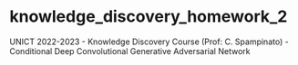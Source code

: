 # knowledge_discovery_homework_2
UNICT 2022-2023 - Knowledge Discovery Course (Prof: C. Spampinato) - Conditional Deep Convolutional Generative Adversarial Network
